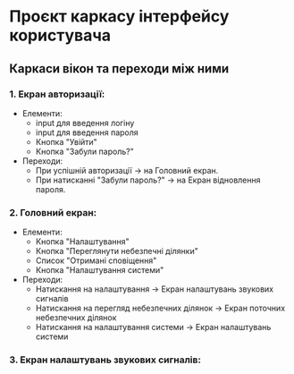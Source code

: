 # Проєкт каркасу інтерфейсу користувача
## Каркаси вікон та переходи між ними
### 1. Екран авторизації: 
  * Елементи:
    - input для введення логіну
    - input для введення пароля
    - Кнопка "Увійти"
    - Кнопка "Забули пароль?"
  * Переходи:
    - При успішній авторизації → на Головний екран.
    - При натисканні "Забули пароль?" -> на Екран відновлення пароля.
 ### 2. Головний екран: 
   * Елементи:
     - Кнопка "Налаштування"
     - Кнопка "Переглянути небезпечні ділянки"
     - Список "Отримані сповіщення"
     - Кнопка "Налаштування системи"
   * Переходи:
     - Натискання на налаштування -> Екран налаштувань звукових сигналів
     - Натискання на перегляд небезпечних ділянок -> Екран поточних небезпечних ділянок
     - Натискання на налаштування системи -> Екран налаштувань системи
 ### 3. Екран налаштувань звукових сигналів: 
